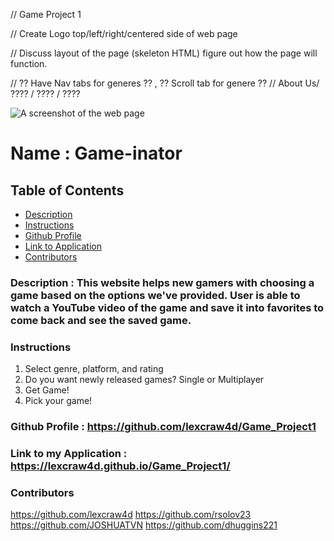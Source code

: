 // Game Project 1

// Create Logo top/left/right/centered side of web page

// Discuss layout of the page (skeleton HTML) figure out how the page will function.

// ?? Have Nav tabs for generes ?? , ?? Scroll tab for genere ??
// About Us/ ???? / ???? / ????

![A screenshot of the web page](.png)

# Name : Game-inator

## Table of Contents

- [Description](#description)
- [Instructions](#instructions)
- [Github Profile](#github-profile)
- [Link to Application](#link-to-application)
- [Contributors](#contributors)

### Description : This website helps new gamers with choosing a game based on the options we've provided. User is able to watch a YouTube video of the game and save it into favorites to come back and see the saved game.


### Instructions

1. Select genre, platform, and rating 
2. Do you want newly released games? Single or Multiplayer
3. Get Game!
4. Pick your game!

### Github Profile : https://github.com/lexcraw4d/Game_Project1

### Link to my Application : https://lexcraw4d.github.io/Game_Project1/

### Contributors
https://github.com/lexcraw4d
https://github.com/rsolov23
https://github.com/JOSHUATVN
https://github.com/dhuggins221